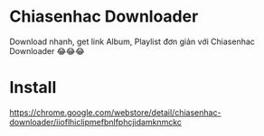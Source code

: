# Chiasenhac Downloader
Download nhanh, get link Album, Playlist đơn giản với Chiasenhac Downloader 😂😂😂
# Install
https://chrome.google.com/webstore/detail/chiasenhac-downloader/iioflhiclipmefbnlfphcjidamknmckc
